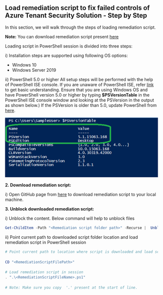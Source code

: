 ## Load remediation script to fix failed controls of Azure Tenant Security Solution - Step by Step
In this section, we will walk through the steps of loading remediation script.

**Note:** You can download remediation script present [here](../RemediationScripts)

Loading script in PowerShell session is divided into three steps:

  i) Installation steps are supported using following OS options: 	

  - Windows 10
  - Windows Server 2019

  ii) PowerShell 5.0 or higher
  All setup steps will be performed with the help of PowerShell ISE console. If you are unaware of PowerShell ISE, refer [link](PowerShellTips.md) to get basic understanding.
  Ensure that you are using Windows OS and have PowerShell version 5.0 or higher by typing **$PSVersionTable** in the PowerShell ISE console window and looking at the PSVersion in the output as shown below.)
  If the PSVersion is older than 5.0, update PowerShell from [here](https://www.microsoft.com/en-us/download/details.aspx?id=54616).

  ![PowerShell Version](../../Images/00_PS_Version.png)

  **2. Download remediation script:**

  i) Open GitHub page from [here](https://github.com/azsk/AzTS-docs/tree/main/Scripts/RemediationScripts) to download remediation script to your local machine.

**3. Unblock downloaded remediation script:**

i) Unblock the content. Below command will help to unblock files

``` PowerShell
Get-ChildItem -Path "<Remediation script folder path>" -Recurse |  Unblock-File 
```

ii) Point current path to downloaded script folder location and load remediation script in PowerShell session
``` PowerShell
# Point current path to location where script is downloaded and load script from folder

CD "<RemediationScriptFilePath>"

# Load remediation script in session
. ".\<RemediationScriptFileName>.ps1"

# Note: Make sure you copy  '.' present at the start of line.

```